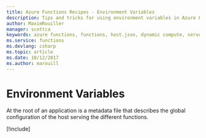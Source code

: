 ```yaml
---
title: Azure Functions Recipes - Environment Variables
description: Tips and tricks for using environment variables in Azure Functions
author: MaximRouiller
manager: scottca
keywords: azure functions, functions, host.json, dynamic compute, serverless architecture
ms.service: functions
ms.devlang: csharp
ms.topic: article
ms.date: 10/12/2017
ms.author: marouill
---
```


# Environment Variables

At the root of an application is a metadata file that describes the global configuration of the host serving the different functions.

[!include[](includes/environment-variables-accessing-settings.md)]
